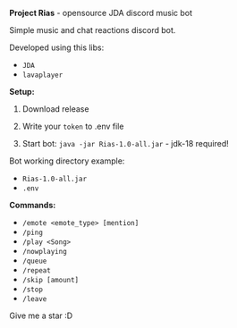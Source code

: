 **Project Rias** - opensource JDA discord music bot

Simple music and chat reactions discord bot.

Developed using this libs:

* `JDA`
* `lavaplayer`

**Setup:**

1) Download release

2) Write your `token` to .env file

3) Start bot: `java -jar Rias-1.0-all.jar` - jdk-18 required!

Bot working directory example:
* `Rias-1.0-all.jar`
* `.env`


**Commands:**

* `/emote <emote_type> [mention]`
* `/ping`
* `/play <Song>`
* `/nowplaying`
* `/queue`
* `/repeat`
* `/skip [amount]`
* `/stop`
* `/leave`

Give me a star :D
